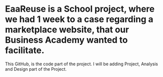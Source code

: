 # EaaReuse is a School project, where we had 1 week to a case regarding a marketplace website, that our Business Academy wanted to facilitate.

This GitHub, is the code part of the project. I will be adding Project, Analysis and Design part of the Project.
